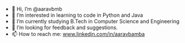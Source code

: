 - 👋 Hi, I’m @aaravbmb
- 👀 I’m interested in learning to code in Python and Java
- 🌱 I’m currently studying B.Tech in Computer Science and Engineering
- 💞️ I’m looking for feedback and suggestions.
- 📫 How to reach me: www.linkedin.com/in/aaravbamba

<!---
aaravbmb/aaravbmb is a ✨ special ✨ repository because its `README.md` (this file) appears on your GitHub profile.
You can click the Preview link to take a look at your changes.
--->
